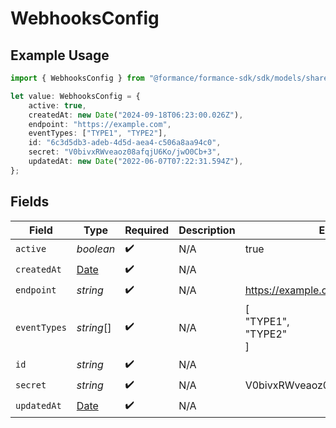 # WebhooksConfig

## Example Usage

```typescript
import { WebhooksConfig } from "@formance/formance-sdk/sdk/models/shared";

let value: WebhooksConfig = {
    active: true,
    createdAt: new Date("2024-09-18T06:23:00.026Z"),
    endpoint: "https://example.com",
    eventTypes: ["TYPE1", "TYPE2"],
    id: "6c3d5db3-adeb-4d5d-aea4-c506a8aa94c0",
    secret: "V0bivxRWveaoz08afqjU6Ko/jwO0Cb+3",
    updatedAt: new Date("2022-06-07T07:22:31.594Z"),
};
```

## Fields

| Field                                                                                         | Type                                                                                          | Required                                                                                      | Description                                                                                   | Example                                                                                       |
| --------------------------------------------------------------------------------------------- | --------------------------------------------------------------------------------------------- | --------------------------------------------------------------------------------------------- | --------------------------------------------------------------------------------------------- | --------------------------------------------------------------------------------------------- |
| `active`                                                                                      | *boolean*                                                                                     | :heavy_check_mark:                                                                            | N/A                                                                                           | true                                                                                          |
| `createdAt`                                                                                   | [Date](https://developer.mozilla.org/en-US/docs/Web/JavaScript/Reference/Global_Objects/Date) | :heavy_check_mark:                                                                            | N/A                                                                                           |                                                                                               |
| `endpoint`                                                                                    | *string*                                                                                      | :heavy_check_mark:                                                                            | N/A                                                                                           | https://example.com                                                                           |
| `eventTypes`                                                                                  | *string*[]                                                                                    | :heavy_check_mark:                                                                            | N/A                                                                                           | [<br/>"TYPE1",<br/>"TYPE2"<br/>]                                                              |
| `id`                                                                                          | *string*                                                                                      | :heavy_check_mark:                                                                            | N/A                                                                                           |                                                                                               |
| `secret`                                                                                      | *string*                                                                                      | :heavy_check_mark:                                                                            | N/A                                                                                           | V0bivxRWveaoz08afqjU6Ko/jwO0Cb+3                                                              |
| `updatedAt`                                                                                   | [Date](https://developer.mozilla.org/en-US/docs/Web/JavaScript/Reference/Global_Objects/Date) | :heavy_check_mark:                                                                            | N/A                                                                                           |                                                                                               |